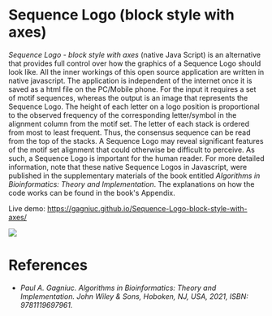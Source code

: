 # Sequence Logo (block style with axes)
<i>Sequence Logo - block style with axes</i> (native Java Script) is an alternative that provides full control over how the graphics of a Sequence Logo should look like. All the inner workings of this open source application are written in native javascript. The application is independent of the internet once it is saved as a html file on the PC/Mobile phone. For the input it requires a set of motif sequences, whereas the output is an image that represents the Sequence Logo. The height of each letter on a logo position is proportional to the observed frequency of the corresponding letter/symbol in the alignment column from the motif set. The letter of each stack is ordered from most to least frequent. Thus, the consensus sequence can be read from the top of the stacks. A Sequence Logo may reveal significant features of the motif set alignment that could otherwise be difficult to perceive. As such, a Sequence Logo is important for the human reader. For more detailed information, note that these native Sequence Logos in Javascript, were published in the supplementary materials of the book entitled <i>Algorithms in Bioinformatics: Theory and Implementation</i>. The explanations on how the code works can be found in the book's Appendix.

Live demo: https://gagniuc.github.io/Sequence-Logo-block-style-with-axes/

<kbd><img src="https://github.com/Gagniuc/Sequence-Logo---block-style-with-axes/blob/main/%5BG%5D%20Sequence%20Logo%20-%20block%20style%20with%20axes.png" /></kbd>

# References

- <i>Paul A. Gagniuc. Algorithms in Bioinformatics: Theory and Implementation. John Wiley & Sons, Hoboken, NJ, USA, 2021, ISBN: 9781119697961.</i>
